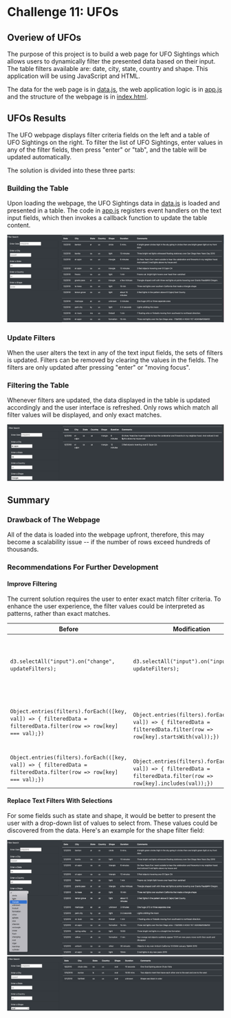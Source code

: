 # Challenge 11: UFOs

## Overiew of UFOs
The purpose of this project is to build a web page for UFO Sightings which allows users to dynamically filter the presented data based on their input. The table filters available are: date, city, state, country and shape. This application will be using JavaScript and HTML. 

The data for the web page is in [data.js](https://github.com/Hala-INTJ/UFOs/blob/main/static/js/data.js), the web application logic is in [app.js](https://github.com/Hala-INTJ/UFOs/blob/main/static/js/app.js) and the structure of the webpage is in [index.html](https://github.com/Hala-INTJ/UFOs/blob/main/static/js/index.html).
## UFOs Results

The UFO webpage displays filter criteria fields on the left and a table of UFO Sightings on the right. To filter the list of UFO Sightings, enter values in any of the filter fields, then press "enter" or "tab", and the table will be updated automatically.

The solution is divided into these three parts:
### Building the Table
Upon loading the webpage, the UFO Sightings data in [data.js](https://github.com/Hala-INTJ/UFOs/blob/main/static/js/data.js) is loaded and presented in a table. The code in [app.js](https://github.com/Hala-INTJ/UFOs/blob/main/static/js/app.js) registers event handlers on the text input fields, which then invokes a callback function to update the table content.

![](https://github.com/Hala-INTJ/UFOs/blob/main/static/images/webpage.png)
### Update Filters
When the user alters the text in any of the text input fields, the sets of filters is updated. Filters can be removed by clearing the values in the fields. The filters are only updated after pressing "enter" or "moving focus". 
### Filtering the Table
Whenever filters are updated, the data displayed in the table is updated accordingly and the user interface is refreshed. Only rows which match all filter values will be displayed, and only exact matches.

![](https://github.com/Hala-INTJ/UFOs/blob/main/static/images/filtered_table.png)
## Summary
### Drawback of The Webpage
All of the data is loaded into the webpage upfront, therefore, this may become a scalability issue -- if the number of rows exceed hundreds of thousands. 
### Recommendations For Further Development
#### Improve Filtering 
The current solution requires the user to enter exact match filter criteria. To enhance the user experience, the filter values could be interpreted as patterns, rather than exact matches. 

| Before | Modification | Comments| 
| --- | --- | --- |
| ```d3.selectAll("input").on("change", updateFilters);``` | ```d3.selectAll("input").on("input", updateFilters);``` | Apply filters as the user types rather than waiting for "enter" or "tab" |
| ```Object.entries(filters).forEach(([key, val]) => { filteredData = filteredData.filter(row => row[key] === val);})``` | ``` Object.entries(filters).forEach(([key, val]) => { filteredData = filteredData.filter(row => row[key].startsWith(val));})```| Filter matches on the first part of the text rather than the entire text |
| ```Object.entries(filters).forEach(([key, val]) => { filteredData = filteredData.filter(row => row[key] === val);})``` | ``` Object.entries(filters).forEach(([key, val]) => { filteredData = filteredData.filter(row => row[key].includes(val));})``` | Filter matches anywhere found in the text |
#### Replace Text Filters With Selections
For some fields such as state and shape, it would be better to present the user with a drop-down list of values to select from. These values could be discovered from the data. Here's an example for the shape filter field:

![](https://github.com/Hala-INTJ/UFOs/blob/main/static/images/dropdown_allshapes.png) ![](https://github.com/Hala-INTJ/UFOs/blob/main/static/images/dropdown_oval.png)






